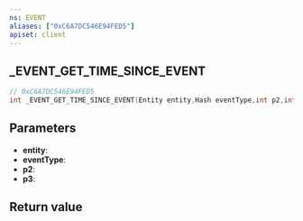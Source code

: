 ```yaml
---
ns: EVENT
aliases: ["0xC6A7DC546E94FED5"]
apiset: client
---
```

## _EVENT_GET_TIME_SINCE_EVENT

```c
// 0xC6A7DC546E94FED5
int _EVENT_GET_TIME_SINCE_EVENT(Entity entity,Hash eventType,int p2,int p3);
```


## Parameters
* **entity**:
* **eventType**:
* **p2**:
* **p3**:

## Return value